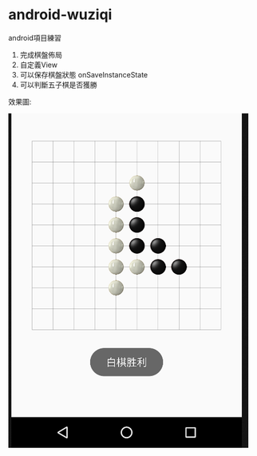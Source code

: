 # android-wuziqi
android項目練習

1. 完成棋盤佈局
2. 自定義View
3. 可以保存棋盤狀態 onSaveInstanceState
4. 可以判斷五子棋是否獲勝

效果圖:

![app_image](./images/app.png)
